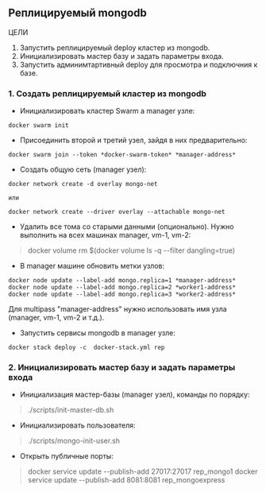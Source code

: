 ## Реплицируемый mongodb

ЦЕЛИ
1. Запустить реплицируемый deploy кластер из mongodb.
2. Инициализировать мастер базу и задать параметры входа.
3. Запустить админимтартивный deploy для просмотра и подключния к базе.

### 1. Создать реплицируемый кластер из mongodb
* Инициализировать кластер Swarm а manager узле:
```
docker swarm init
```
* Присоединить второй и третий узел, зайдя в них предварительно:
```
docker swarm join --token *docker-swarm-token* *manager-address*
```
* Создать общую сеть (manager узел):
```
docker network create -d overlay mongo-net

или

docker network create --driver overlay --attachable mongo-net
```
* Удалить все тома со старыми данными (опционально). Нужно выполнить на всех машинах manager, vm-1, vm-2:  
> docker volume rm $(docker volume ls -q --filter dangling=true)

* В manager машине обновить метки узлов:
```
docker node update --label-add mongo.replica=1 *manager-address*
docker node update --label-add mongo.replica=2 *worker1-address*
docker node update --label-add mongo.replica=3 *worker2-address*
```
Для multipass "manager-address" нужно использовать имя узла (manager, vm-1, vm-2 и т.д.).  

* Запустить сервисы mongodb в manager узле:
```
docker stack deploy -c  docker-stack.yml rep
```
### 2. Инициализировать мастер базу и задать параметры входа
* Инициализация мастер-базы (manager узел), команды по порядку:
> ./scripts/init-master-db.sh 
* Инициализировать пользователя:
> ./scripts/mongo-init-user.sh
* Открыть публичные порты:  
> docker service update --publish-add 27017:27017 rep_mongo1
> docker service update --publish-add 8081:8081 rep_mongoexpress
 





